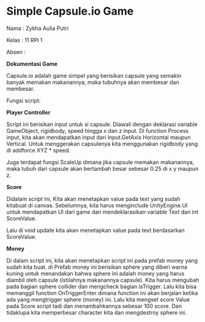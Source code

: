 # Simple Capsule.io Game
Nama : Zykha Aulia Putri

Kelas : 11 RPl 1

Absen : 

**Dokumentasi Game**

Capsule.io adalah game simpel yang berisikan capsule yang semakin banyak memakan makanannya, maka tubuhnya akan membesar dan membesar.

Fungsi script:

**Player Controller**

Script ini berisikan input untuk si capsule. Diawali dengan deklarasi variable GameObject, rigidbody, speed hingga x dan z input.
Di function Process input, kita akan mendapatkan input dari Input.GetAxis Horizontal maupun Vertical.
Untuk menggerakan capsulenya kita menggunakan rigidbody yang di addforce XYZ * speed.

Juga terdapat fungsi ScaleUp dimana jika capsule memakan makanannya, maka tubuh dari capsule akan bertambah besar sebesar 0.25 di x y maupun z.

**Score**

Didalam script ini, Kita akan menetapkan value pada text yang sudah kitabuat di canvas. Sebelumnya, kita harus menginclude UnityEngine.UI untuk mendapatkan UI dari game dan mendeklarasikan variable Text dan int ScoreValue.

Lalu di void update kita akan menetapkan value pada text berdasarkan ScoreValue.

**Money**

Di dalam script ini, kita akan menetapkan script ini pada prefab money yang sudah kita buat. di Prefab money ini berisikan sphere yang diberi warna kuning untuk menandakan bahwa sphere ini adalah money yang harus diambil oleh capsule (istilahnya makanannya capsule). 
Kita harus mengubah pada bagian sphere collider dan mengcheck bagian isTrigger. Lalu kita bisa memanggil function OnTriggerEnter dimana function ini akan berjalan ketika ada yang mengtrigger sphere (money) ini. 
Lalu kita mengset score Value pada Score script tadi dan menambahkannya sebesar 100 score.
Dan tidaklupa kita memperbesar character kita dan mengdestroy sphere ini.
